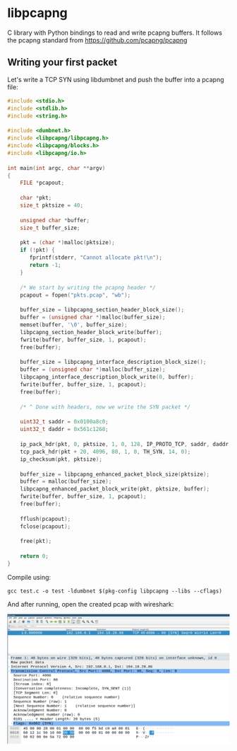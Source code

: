 # libpcapng

C library with Python bindings to read and write pcapng buffers. It follows the pcapng standard from https://github.com/pcapng/pcapng

## Writing your first packet

Let's write a TCP SYN using libdumbnet and push the buffer into a pcapng file:

```c
#include <stdio.h>
#include <stdlib.h>
#include <string.h>

#include <dumbnet.h>
#include <libpcapng/libpcapng.h>
#include <libpcapng/blocks.h>
#include <libpcapng/io.h>

int main(int argc, char **argv)
{
	FILE *pcapout;

	char *pkt;
	size_t pktsize = 40;

	unsigned char *buffer;
	size_t buffer_size;

	pkt = (char *)malloc(pktsize);
	if (!pkt) {
	   fprintf(stderr, "Cannot allocate pkt!\n");
	   return -1;
	}

	/* We start by writing the pcapng header */
	pcapout = fopen("pkts.pcap", "wb");

	buffer_size = libpcapng_section_header_block_size();
	buffer = (unsigned char *)malloc(buffer_size);
	memset(buffer, '\0', buffer_size);
	libpcapng_section_header_block_write(buffer);
	fwrite(buffer, buffer_size, 1, pcapout);
	free(buffer);

	buffer_size = libpcapng_interface_description_block_size();
	buffer = (unsigned char *)malloc(buffer_size);
	libpcapng_interface_description_block_write(0, buffer);
	fwrite(buffer, buffer_size, 1, pcapout);
	free(buffer);

	/* ^ Done with headers, now we write the SYN packet */

	uint32_t saddr = 0x0100a8c0;
	uint32_t daddr = 0x561c1268;

	ip_pack_hdr(pkt, 0, pktsize, 1, 0, 128, IP_PROTO_TCP, saddr, daddr);
	tcp_pack_hdr(pkt + 20, 4096, 80, 1, 0, TH_SYN, 14, 0);
	ip_checksum(pkt, pktsize);

	buffer_size = libpcapng_enhanced_packet_block_size(pktsize);
	buffer = malloc(buffer_size);
	libpcapng_enhanced_packet_block_write(pkt, pktsize, buffer);
	fwrite(buffer, buffer_size, 1, pcapout);
	free(buffer);

	fflush(pcapout);
	fclose(pcapout);

	free(pkt);

	return 0;
}
```

Compile using:
```
gcc test.c -o test -ldumbnet $(pkg-config libpcapng --libs --cflags)
```

And after running, open the created pcap with wireshark:

<p align="center"><img src="doc/firstpkt.png" size="30%"/></p>
